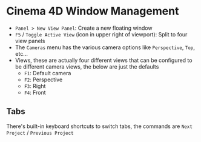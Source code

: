 # Cinema 4D Window Management

- `Panel > New View Panel`: Create a new floating window
- `F5` / `Toggle Active View` (icon in upper right of viewport): Split to four view panels
- The `Cameras` menu has the various camera options like `Perspective`, `Top`, etc...
- Views, these are actually four different views that can be configured to be different camera views, the below are just the defaults
    - `F1`: Default camera
    - `F2`: Perspective
    - `F3`: Right
    - `F4`: Front

## Tabs

There's built-in keyboard shortcuts to switch tabs, the commands are `Next Project` / `Previous Project`

